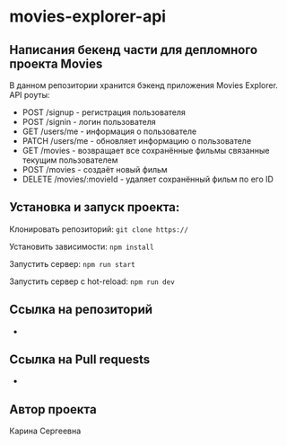 # movies-explorer-api

## Написания бекенд части для депломного проекта Movies

В данном репозитории хранится бэкенд приложения  Movies Explorer. API роуты:

- POST /signup - регистрация пользователя
- POST /signin - логин пользователя
- GET /users/me - информация о пользователе
- PATCH /users/me - обновляет информацию о пользователе
- GET /movies - возвращает все сохранённые фильмы связанные текущим пользователем
- POST /movies - создаёт новый фильм
- DELETE /movies/:movieId - удаляет сохранённый фильм по его ID

## Установка и запуск проекта:

Клонировать репозиторий: `git clone https://`

Установить зависимости: `npm install`

Запустить сервер: `npm run start`

Запустить сервер с hot-reload: `npm run dev`

## Ccылка на репозиторий 

- 

## Ccылка на Pull requests

- 

## Автор проекта

Карина Сергеевна
